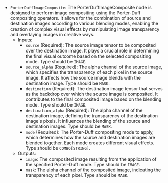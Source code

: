 - `PorterDuffImageComposite`: The PorterDuffImageComposite node is designed to perform image compositing using the Porter-Duff compositing operators. It allows for the combination of source and destination images according to various blending modes, enabling the creation of complex visual effects by manipulating image transparency and overlaying images in creative ways.
    - Inputs:
        - `source` (Required): The source image tensor to be composited over the destination image. It plays a crucial role in determining the final visual outcome based on the selected compositing mode. Type should be `IMAGE`.
        - `source_alpha` (Required): The alpha channel of the source image, which specifies the transparency of each pixel in the source image. It affects how the source image blends with the destination image. Type should be `MASK`.
        - `destination` (Required): The destination image tensor that serves as the backdrop over which the source image is composited. It contributes to the final composited image based on the blending mode. Type should be `IMAGE`.
        - `destination_alpha` (Required): The alpha channel of the destination image, defining the transparency of the destination image's pixels. It influences the blending of the source and destination images. Type should be `MASK`.
        - `mode` (Required): The Porter-Duff compositing mode to apply, which determines how the source and destination images are blended together. Each mode creates different visual effects. Type should be `COMBO[STRING]`.
    - Outputs:
        - `image`: The composited image resulting from the application of the specified Porter-Duff mode. Type should be `IMAGE`.
        - `mask`: The alpha channel of the composited image, indicating the transparency of each pixel. Type should be `MASK`.
